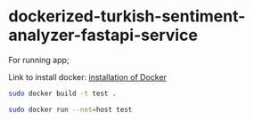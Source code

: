# dockerized-turkish-sentiment-analyzer-fastapi-service

For running app;

Link to install docker:
<a href="https://docs.docker.com/engine/install/" target="_blank">installation of Docker</a>

```sh
sudo docker build -t test .
```
```sh
sudo docker run --net=host test
```
